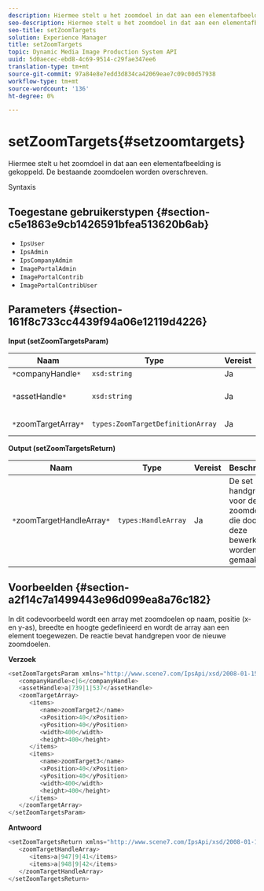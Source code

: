 ```yaml
---
description: Hiermee stelt u het zoomdoel in dat aan een elementafbeelding is gekoppeld. De bestaande zoomdoelen worden overschreven.
seo-description: Hiermee stelt u het zoomdoel in dat aan een elementafbeelding is gekoppeld. De bestaande zoomdoelen worden overschreven.
seo-title: setZoomTargets
solution: Experience Manager
title: setZoomTargets
topic: Dynamic Media Image Production System API
uuid: 5d0aecec-ebd8-4c69-9514-c29fae347ee6
translation-type: tm+mt
source-git-commit: 97a84e8e7edd3d834ca42069eae7c09c00d57938
workflow-type: tm+mt
source-wordcount: '136'
ht-degree: 0%

---
```



# setZoomTargets{#setzoomtargets}

Hiermee stelt u het zoomdoel in dat aan een elementafbeelding is gekoppeld. De bestaande zoomdoelen worden overschreven.

Syntaxis

## Toegestane gebruikerstypen {#section-c5e1863e9cb1426591bfea513620b6ab}

* `IpsUser`
* `IpsAdmin`
* `IpsCompanyAdmin`
* `ImagePortalAdmin`
* `ImagePortalContrib`
* `ImagePortalContribUser`

## Parameters {#section-161f8c733cc4439f94a06e12119d4226}

**Input (setZoomTargetsParam)**

| Naam | Type | Vereist | Beschrijving |
|---|---|---|---|
| `*`companyHandle`*` | `xsd:string` | Ja | Bedrijfshandgreep. |
| `*`assetHandle`*` | `xsd:string` | Ja | Element met het zoomdoel dat u wilt instellen. |
| `*`zoomTargetArray`*` | `types:ZoomTargetDefinitionArray` | Ja | Array met zoomdoeldefinities. |

**Output (setZoomTargetsReturn)**

| Naam | Type | Vereist | Beschrijving |
|---|---|---|---|
| `*`zoomTargetHandleArray`*` | `types:HandleArray` | Ja | De set handgrepen voor de zoomdoelen die door deze bewerking worden gemaakt. |

## Voorbeelden {#section-a2f14c7a1499443e96d099ea8a76c182}

In dit codevoorbeeld wordt een array met zoomdoelen op naam, positie (x- en y-as), breedte en hoogte gedefinieerd en wordt de array aan een element toegewezen. De reactie bevat handgrepen voor de nieuwe zoomdoelen.

**Verzoek**

```java
<setZoomTargetsParam xmlns="http://www.scene7.com/IpsApi/xsd/2008-01-15">
   <companyHandle>c|6</companyHandle>
   <assetHandle>a|739|1|537</assetHandle>
   <zoomTargetArray>
      <items>
         <name>zoomTarget2</name>
         <xPosition>40</xPosition>
         <yPosition>40</yPosition>
         <width>400</width>
         <height>400</height>
      </items>
      <items>
         <name>zoomTarget3</name>
         <xPosition>40</xPosition>
         <yPosition>40</yPosition>
         <width>400</width>
         <height>400</height>
      </items>
   </zoomTargetArray>
</setZoomTargetsParam>
```

**Antwoord**

```java
<setZoomTargetsReturn xmlns="http://www.scene7.com/IpsApi/xsd/2008-01-15">
   <zoomTargetHandleArray>
      <items>a|947|9|41</items>
      <items>a|948|9|42</items>
   </zoomTargetHandleArray>
</setZoomTargetsReturn>
```

